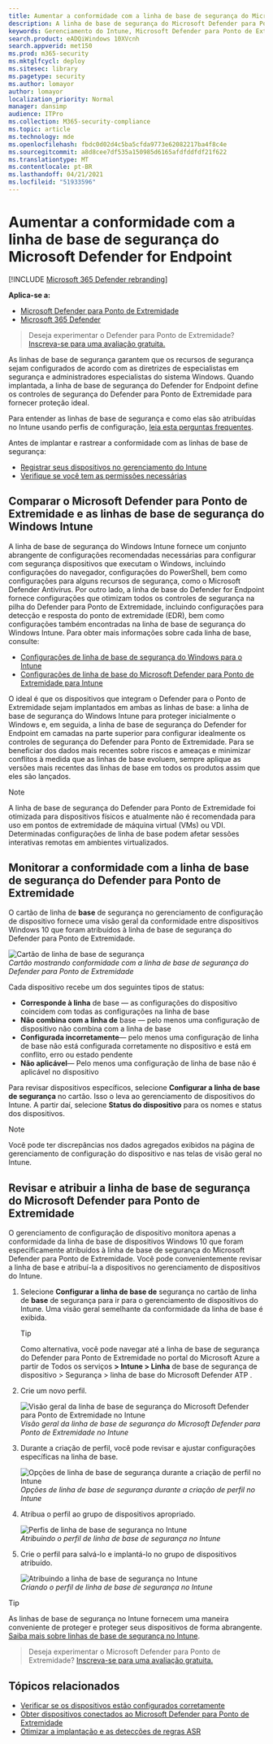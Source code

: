 ```yaml
---
title: Aumentar a conformidade com a linha de base de segurança do Microsoft Defender for Endpoint
description: A linha de base de segurança do Microsoft Defender para Ponto de Extremidade define controles de segurança para fornecer proteção ideal.
keywords: Gerenciamento do Intune, Microsoft Defender para Ponto de Extremidade, Microsoft Defender, Microsoft Defender para Endpoint ASR, linha de base de segurança
search.product: eADQiWindows 10XVcnh
search.appverid: met150
ms.prod: m365-security
ms.mktglfcycl: deploy
ms.sitesec: library
ms.pagetype: security
ms.author: lomayor
author: lomayor
localization_priority: Normal
manager: dansimp
audience: ITPro
ms.collection: M365-security-compliance
ms.topic: article
ms.technology: mde
ms.openlocfilehash: fbdc0d02d4c5ba5cfda9773e62082217ba4f8c4e
ms.sourcegitcommit: a8d8cee7df535a150985d6165afdfddfdf21f622
ms.translationtype: MT
ms.contentlocale: pt-BR
ms.lasthandoff: 04/21/2021
ms.locfileid: "51933596"
---
```

# <a name="increase-compliance-to-the-microsoft-defender-for-endpoint-security-baseline"></a>Aumentar a conformidade com a linha de base de segurança do Microsoft Defender for Endpoint

[!INCLUDE [Microsoft 365 Defender rebranding](../../includes/microsoft-defender.md)]

**Aplica-se a:**
- [Microsoft Defender para Ponto de Extremidade](https://go.microsoft.com/fwlink/p/?linkid=2154037)
- [Microsoft 365 Defender](https://go.microsoft.com/fwlink/?linkid=2118804)

>Deseja experimentar o Defender para Ponto de Extremidade? [Inscreva-se para uma avaliação gratuita.](https://www.microsoft.com/microsoft-365/windows/microsoft-defender-atp?ocid=docs-wdatp-onboardconfigure-abovefoldlink)

As linhas de base de segurança garantem que os recursos de segurança sejam configurados de acordo com as diretrizes de especialistas em segurança e administradores especialistas do sistema Windows. Quando implantada, a linha de base de segurança do Defender for Endpoint define os controles de segurança do Defender para Ponto de Extremidade para fornecer proteção ideal.

Para entender as linhas de base de segurança e como elas são atribuídas no Intune usando perfis de configuração, [leia esta perguntas frequentes](https://docs.microsoft.com/intune/security-baselines#q--a).

Antes de implantar e rastrear a conformidade com as linhas de base de segurança:
- [Registrar seus dispositivos no gerenciamento do Intune](configure-machines.md#enroll-devices-to-intune-management)
- [Verifique se você tem as permissões necessárias](configure-machines.md#obtain-required-permissions)

## <a name="compare-the-microsoft-defender-for-endpoint-and-the-windows-intune-security-baselines"></a>Comparar o Microsoft Defender para Ponto de Extremidade e as linhas de base de segurança do Windows Intune
A linha de base de segurança do Windows Intune fornece um conjunto abrangente de configurações recomendadas necessárias para configurar com segurança dispositivos que executam o Windows, incluindo configurações do navegador, configurações do PowerShell, bem como configurações para alguns recursos de segurança, como o Microsoft Defender Antivírus. Por outro lado, a linha de base do Defender for Endpoint fornece configurações que otimizam todos os controles de segurança na pilha do Defender para Ponto de Extremidade, incluindo configurações para detecção e resposta do ponto de extremidade (EDR), bem como configurações também encontradas na linha de base de segurança do Windows Intune. Para obter mais informações sobre cada linha de base, consulte:

- [Configurações de linha de base de segurança do Windows para o Intune](https://docs.microsoft.com/intune/security-baseline-settings-windows)
- [Configurações de linha de base do Microsoft Defender para Ponto de Extremidade para Intune](https://docs.microsoft.com/intune/security-baseline-settings-defender-atp)

O ideal é que os dispositivos que integram o Defender para o Ponto de Extremidade sejam implantados em ambas as linhas de base: a linha de base de segurança do Windows Intune para proteger inicialmente o Windows e, em seguida, a linha de base de segurança do Defender for Endpoint em camadas na parte superior para configurar idealmente os controles de segurança do Defender para Ponto de Extremidade. Para se beneficiar dos dados mais recentes sobre riscos e ameaças e minimizar conflitos à medida que as linhas de base evoluem, sempre aplique as versões mais recentes das linhas de base em todos os produtos assim que eles são lançados.

>[!NOTE]
>A linha de base de segurança do Defender para Ponto de Extremidade foi otimizada para dispositivos físicos e atualmente não é recomendada para uso em pontos de extremidade de máquina virtual (VMs) ou VDI. Determinadas configurações de linha de base podem afetar sessões interativas remotas em ambientes virtualizados.

## <a name="monitor-compliance-to-the-defender-for-endpoint-security-baseline"></a>Monitorar a conformidade com a linha de base de segurança do Defender para Ponto de Extremidade

O cartão de [](configure-machines.md) linha de **base** de segurança no gerenciamento de configuração de dispositivo fornece uma visão geral da conformidade entre dispositivos Windows 10 que foram atribuídos à linha de base de segurança do Defender para Ponto de Extremidade.

![Cartão de linha de base de segurança](images/secconmgmt_baseline_card.png)<br>
*Cartão mostrando conformidade com a linha de base de segurança do Defender para Ponto de Extremidade*

Cada dispositivo recebe um dos seguintes tipos de status:

- **Corresponde à linha** de base — as configurações do dispositivo coincidem com todas as configurações na linha de base
- **Não combina com a linha de** base — pelo menos uma configuração de dispositivo não combina com a linha de base
- **Configurada incorretamente**— pelo menos uma configuração de linha de base não está configurada corretamente no dispositivo e está em conflito, erro ou estado pendente
- **Não aplicável**— Pelo menos uma configuração de linha de base não é aplicável no dispositivo

Para revisar dispositivos específicos, selecione **Configurar a linha de base de segurança** no cartão. Isso o leva ao gerenciamento de dispositivos do Intune. A partir daí, selecione **Status do dispositivo** para os nomes e status dos dispositivos.

>[!NOTE]
>Você pode ter discrepâncias nos dados agregados exibidos na página de gerenciamento de configuração do dispositivo e nas telas de visão geral no Intune.

## <a name="review-and-assign-the-microsoft-defender-for-endpoint-security-baseline"></a>Revisar e atribuir a linha de base de segurança do Microsoft Defender para Ponto de Extremidade

O gerenciamento de configuração de dispositivo monitora apenas a conformidade da linha de base de dispositivos Windows 10 que foram especificamente atribuídos à linha de base de segurança do Microsoft Defender para Ponto de Extremidade. Você pode convenientemente revisar a linha de base e atribuí-la a dispositivos no gerenciamento de dispositivos do Intune.

1. Selecione **Configurar a linha de base de** segurança no cartão de linha de **base** de segurança para ir para o gerenciamento de dispositivos do Intune. Uma visão geral semelhante da conformidade da linha de base é exibida.

   >[!TIP]
   > Como alternativa, você pode navegar até a linha de base de segurança do Defender para Ponto de Extremidade no portal do Microsoft Azure a partir de Todos os serviços **> Intune > Linha** de base de segurança de dispositivo > Segurança > linha de base do Microsoft Defender ATP .


2. Crie um novo perfil.

   ![Visão geral da linha de base de segurança do Microsoft Defender para Ponto de Extremidade no Intune](images/secconmgmt_baseline_intuneprofile1.png)<br>
   *Visão geral da linha de base de segurança do Microsoft Defender para Ponto de Extremidade no Intune*

3. Durante a criação de perfil, você pode revisar e ajustar configurações específicas na linha de base.

   ![Opções de linha de base de segurança durante a criação de perfil no Intune](images/secconmgmt_baseline_intuneprofile2.png)<br>
   *Opções de linha de base de segurança durante a criação de perfil no Intune*

4. Atribua o perfil ao grupo de dispositivos apropriado.

   ![Perfis de linha de base de segurança no Intune](images/secconmgmt_baseline_intuneprofile3.png)<br>
   *Atribuindo o perfil de linha de base de segurança no Intune*

5. Crie o perfil para salvá-lo e implantá-lo no grupo de dispositivos atribuído.

   ![Atribuindo a linha de base de segurança no Intune](images/secconmgmt_baseline_intuneprofile4.png)<br>
   *Criando o perfil de linha de base de segurança no Intune*

>[!TIP]
>As linhas de base de segurança no Intune fornecem uma maneira conveniente de proteger e proteger seus dispositivos de forma abrangente. [Saiba mais sobre linhas de base de segurança no Intune](https://docs.microsoft.com/intune/security-baselines).

>Deseja experimentar o Microsoft Defender para Ponto de Extremidade? [Inscreva-se para uma avaliação gratuita.](https://www.microsoft.com/microsoft-365/windows/microsoft-defender-atp?ocid=docs-wdatp-onboardconfigure-belowfoldlink)

## <a name="related-topics"></a>Tópicos relacionados
- [Verificar se os dispositivos estão configurados corretamente](configure-machines.md)
- [Obter dispositivos conectados ao Microsoft Defender para Ponto de Extremidade](configure-machines-onboarding.md)
- [Otimizar a implantação e as detecções de regras ASR](configure-machines-asr.md)
